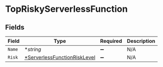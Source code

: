 # TopRiskyServerlessFunction


## Fields

| Field                                                                              | Type                                                                               | Required                                                                           | Description                                                                        |
| ---------------------------------------------------------------------------------- | ---------------------------------------------------------------------------------- | ---------------------------------------------------------------------------------- | ---------------------------------------------------------------------------------- |
| `Name`                                                                             | **string*                                                                          | :heavy_minus_sign:                                                                 | N/A                                                                                |
| `Risk`                                                                             | [*ServerlessFunctionRiskLevel](../../models/shared/serverlessfunctionrisklevel.md) | :heavy_minus_sign:                                                                 | N/A                                                                                |